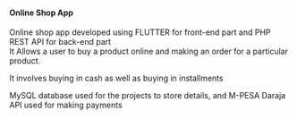 <h4>Online Shop App</h4>
<p>Online shop app developed using FLUTTER for front-end part and PHP REST API for back-end part<br/>
    It Allows a user to buy a product online and making an order for a particular product.
</p>
<p>It involves buying in cash as well as buying in installments</p>
<p>MySQL database used for the projects to store details, and M-PESA Daraja API used for making payments</p>